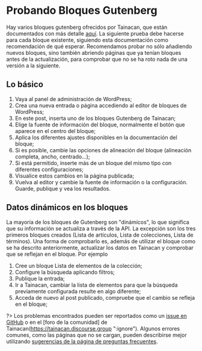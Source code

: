 # Probando Bloques Gutenberg

Hay varios bloques gutenberg ofrecidos por Tainacan, que están documentados con más detalle [aquí](/es-mx/gutenberg-blocks.md). La siguiente prueba debe hacerse para cada bloque existente, siguiendo esta documentación como recomendación de qué esperar. Recomendamos probar no sólo añadiendo nuevos bloques, sino también abriendo páginas que ya tenían bloques antes de la actualización, para comprobar que no se ha roto nada de una versión a la siguiente.

## Lo básico

1. Vaya al panel de administración de WordPress;
2. Crea una nueva entrada o página accediendo al editor de bloques de WordPress;
3. En este post, inserta uno de los bloques Gutenberg de Tainacan;
4. Elige la fuente de información del bloque, normalmente el botón que aparece en el centro del bloque;
5. Aplica los diferentes ajustes disponibles en la documentación del bloque;
6. Si es posible, cambie las opciones de alineación del bloque (alineación completa, ancho, centrado...);
7. Si está permitido, inserte más de un bloque del mismo tipo con diferentes configuraciones;
8. Visualice estos cambios en la página publicada;
9. Vuelva al editor y cambie la fuente de información o la configuración. Guarde, publique y vea los resultados.

## Datos dinámicos en los bloques

La mayoría de los bloques de Gutenberg son "dinámicos", lo que significa que su información se actualiza a través de la API. La excepción son los tres primeros bloques creados (Lista de artículos, Lista de colecciones, Lista de términos). Una forma de comprobarlo es, además de utilizar el bloque como se ha descrito anteriormente, actualizar los datos en Tainacan y comprobar que se reflejan en el bloque. Por ejemplo

1. Cree un bloque Lista de elementos de la colección;
2. Configure la búsqueda aplicando filtros;
3. Publique la entrada;
4. Ir a Tainacan, cambiar la lista de elementos para que la búsqueda previamente configurada resulte en algo diferente;
5. Acceda de nuevo al post publicado, compruebe que el cambio se refleja en el bloque;

?> Los problemas encontrados pueden ser reportados como un [issue en GitHub](https://github.com/tainacan/tainacan/issues ":ignore") o en el [foro de la comunidad] de Tainacan(https://tainacan.discourse.group ":ignore"). Algunos errores comunes, como las páginas que no se cargan, pueden describirse mejor utilizando [sugerencias de la página de preguntas frecuentes](/es-mx/faq#He-encontrado-un-error-cómo-debo-proceder).
